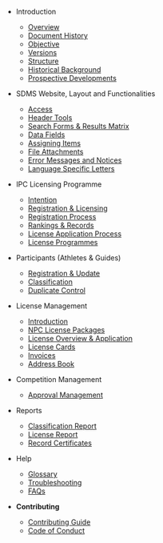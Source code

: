 - Introduction

  - [Overview](README.md)
  - [Document History](introduction/document-history.md)
  - [Objective](introduction/objective.md)
  - [Versions](introduction/versions.md)
  - [Structure](introduction/structure.md)
  - [Historical Background](introduction/historical-background.md)
  - [Prospective Developments](introduction/prospective-developments.md)

- SDMS Website, Layout and Functionalities

  - [Access](layout-and-functionalities/access.md)
  - [Header Tools](layout-and-functionalities/header-tools.md)
  - [Search Forms & Results Matrix](layout-and-functionalities/search.md)
  - [Data Fields](layout-and-functionalities/data-fields.md)
  - [Assigning Items](layout-and-functionalities/assigning-items.md)
  - [File Attachments](layout-and-functionalities/file-attachments.md)
  - [Error Messages and Notices](layout-and-functionalities/error-messages-and-notices.md)
  - [Language Specific Letters](layout-and-functionalities/language-specific-letters.md)

- IPC Licensing Programme

  - [Intention](ipc-licensing-programme/intention.md)
  - [Registration & Licensing](ipc-licensing-programme/registration-and-licensing.md)
  - [Registration Process](ipc-licensing-programme/registration-process.md)
  - [Rankings & Records](ipc-licensing-programme/rankings-and-records.md)
  - [License Application Process](ipc-licensing-programme/license-application-process.md)
  - [License Programmes](ipc-licensing-programme/license-programmes.md)

- Participants (Athletes & Guides)

  - [Registration & Update](participants/registration-and-update.md)
  - [Classification](participants/classification.md)
  - [Duplicate Control](participants/duplicate-control.md)

- License Management

  - [Introduction](license-management/introduction.md)
  - [NPC License Packages](license-management/npc-license-packages.md)
  - [License Overview & Application](license-management/license-overview-and-application.md)
  - [License Cards](license-management/license-cards.md)
  - [Invoices](license-management/invoices.md)
  - [Address Book](license-management/address-book.md)

- Competition Management

  - [Approval Management](competition-management/approval-management.md)

- Reports

  - [Classification Report](reports/classification-report.md)
  - [License Report](reports/license-report.md)
  - [Record Certificates](reports/record-certificates.md)

- Help
  - [Glossary](help/glossary.md)
  - [Troubleshooting](help/troubleshooting.md)
  - [FAQs](help/faqs.md)


- **Contributing**
  - [Contributing Guide](CONTRIBUTING.md)
  - [Code of Conduct](CODE_OF_CONDUCT.md)

